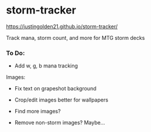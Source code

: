 # storm-tracker

https://justingolden21.github.io/storm-tracker/

Track mana, storm count, and more for MTG storm decks

### To Do:

- Add w, g, b mana tracking

Images:

- Fix text on grapeshot background

- Crop/edit images better for wallpapers

- Find more images?

- Remove non-storm images? Maybe...
